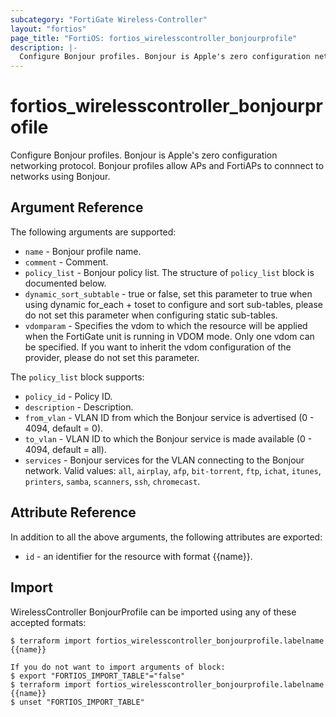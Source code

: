 ```yaml
---
subcategory: "FortiGate Wireless-Controller"
layout: "fortios"
page_title: "FortiOS: fortios_wirelesscontroller_bonjourprofile"
description: |-
  Configure Bonjour profiles. Bonjour is Apple's zero configuration networking protocol. Bonjour profiles allow APs and FortiAPs to connnect to networks using Bonjour.
---
```


# fortios_wirelesscontroller_bonjourprofile
Configure Bonjour profiles. Bonjour is Apple's zero configuration networking protocol. Bonjour profiles allow APs and FortiAPs to connnect to networks using Bonjour.

## Argument Reference

The following arguments are supported:

* `name` - Bonjour profile name.
* `comment` - Comment.
* `policy_list` - Bonjour policy list. The structure of `policy_list` block is documented below.
* `dynamic_sort_subtable` - true or false, set this parameter to true when using dynamic for_each + toset to configure and sort sub-tables, please do not set this parameter when configuring static sub-tables.
* `vdomparam` - Specifies the vdom to which the resource will be applied when the FortiGate unit is running in VDOM mode. Only one vdom can be specified. If you want to inherit the vdom configuration of the provider, please do not set this parameter.

The `policy_list` block supports:

* `policy_id` - Policy ID.
* `description` - Description.
* `from_vlan` - VLAN ID from which the Bonjour service is advertised (0 - 4094, default = 0).
* `to_vlan` - VLAN ID to which the Bonjour service is made available (0 - 4094, default = all).
* `services` - Bonjour services for the VLAN connecting to the Bonjour network. Valid values: `all`, `airplay`, `afp`, `bit-torrent`, `ftp`, `ichat`, `itunes`, `printers`, `samba`, `scanners`, `ssh`, `chromecast`.


## Attribute Reference

In addition to all the above arguments, the following attributes are exported:
* `id` - an identifier for the resource with format {{name}}.

## Import

WirelessController BonjourProfile can be imported using any of these accepted formats:
```
$ terraform import fortios_wirelesscontroller_bonjourprofile.labelname {{name}}

If you do not want to import arguments of block:
$ export "FORTIOS_IMPORT_TABLE"="false"
$ terraform import fortios_wirelesscontroller_bonjourprofile.labelname {{name}}
$ unset "FORTIOS_IMPORT_TABLE"
```
